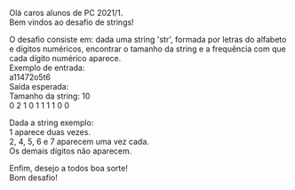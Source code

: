 Olá caros alunos de PC 2021/1.</br>
Bem vindos ao desafio de strings!

O desafio consiste em: dada uma string 'str', formada por letras do alfabeto e dígitos numéricos, encontrar o tamanho da string e a frequência com que cada dígito numérico aparece.</br>
Exemplo de entrada:</br>
a11472o5t6</br>
Saída esperada:</br>
Tamanho da string: 10</br>
0 2 1 0 1 1 1 1 0 0

Dada a string exemplo:</br>
1 aparece duas vezes.</br>
2, 4, 5, 6 e 7 aparecem uma vez cada.</br>
Os demais dígitos não aparecem.

Enfim, desejo a todos boa sorte!</br>
Bom desafio!
